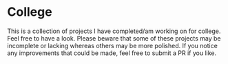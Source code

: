 # College

This is a collection of projects I have completed/am working on for college. Feel free to have a look.
Please beware that some of these projects may be incomplete or lacking whereas others may be more polished.
If you notice any improvements that could be made, feel free to submit a PR if you like.